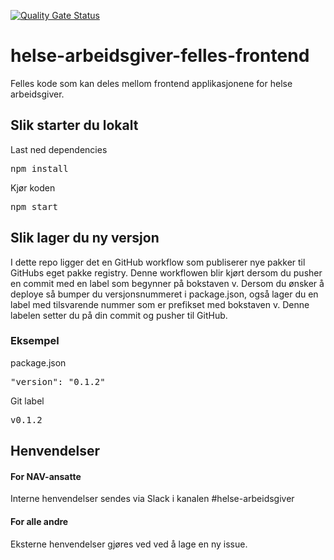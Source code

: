 [![Quality Gate Status](https://sonarcloud.io/api/project_badges/measure?project=navikt_helse-arbeidsgiver-felles-frontend&metric=alert_status)](https://sonarcloud.io/dashboard?id=navikt_helse-arbeidsgiver-felles-frontend)

# helse-arbeidsgiver-felles-frontend

Felles kode som kan deles mellom frontend applikasjonene for helse arbeidsgiver.

## Slik starter du lokalt

Last ned dependencies 

<pre>
npm install
</pre>

Kjør koden

<pre>
npm start
</pre>

## Slik lager du ny versjon

I dette repo ligger det en GitHub workflow som publiserer nye pakker til GitHubs eget pakke registry. Denne workflowen
blir kjørt dersom du pusher en commit med en label som begynner på bokstaven v. Dersom du ønsker å deploye så bumper
du versjonsnummeret i package.json, også lager du en label med tilsvarende nummer som er prefikset med bokstaven v.
Denne labelen setter du på din commit og pusher til GitHub. 

### Eksempel

package.json

<pre>"version": "0.1.2"</pre>

Git label

<pre>v0.1.2</pre>


## Henvendelser

#### For NAV-ansatte

Interne henvendelser sendes via Slack i kanalen #helse-arbeidsgiver

#### For alle andre

Eksterne henvendelser gjøres ved ved å lage en ny issue.